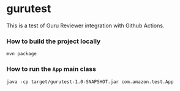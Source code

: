 # gurutest

This is a test of Guru Reviewer integration with Github Actions.

### How to build the project locally

`mvn package`

### How to run the `App` main class

`java -cp target/gurutest-1.0-SNAPSHOT.jar com.amazon.test.App`